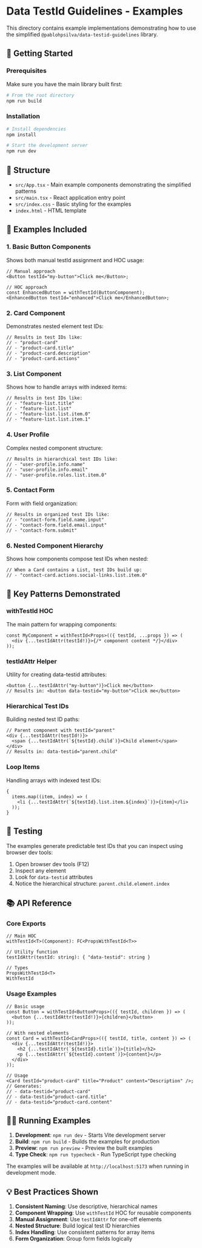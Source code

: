 # Data TestId Guidelines - Examples

This directory contains example implementations demonstrating how to use the simplified `@pablohpsilva/data-testid-guidelines` library.

## 🚀 Getting Started

### Prerequisites

Make sure you have the main library built first:

```bash
# From the root directory
npm run build
```

### Installation

```bash
# Install dependencies
npm install

# Start the development server
npm run dev
```

## 📁 Structure

- `src/App.tsx` - Main example components demonstrating the simplified patterns
- `src/main.tsx` - React application entry point
- `src/index.css` - Basic styling for the examples
- `index.html` - HTML template

## 🎯 Examples Included

### 1. Basic Button Components

Shows both manual testId assignment and HOC usage:

```tsx
// Manual approach
<Button testId="my-button">Click me</Button>;

// HOC approach
const EnhancedButton = withTestId(ButtonComponent);
<EnhancedButton testId="enhanced">Click me</EnhancedButton>;
```

### 2. Card Component

Demonstrates nested element test IDs:

```tsx
// Results in test IDs like:
// - "product-card"
// - "product-card.title"
// - "product-card.description"
// - "product-card.actions"
```

### 3. List Component

Shows how to handle arrays with indexed items:

```tsx
// Results in test IDs like:
// - "feature-list.title"
// - "feature-list.list"
// - "feature-list.list.item.0"
// - "feature-list.list.item.1"
```

### 4. User Profile

Complex nested component structure:

```tsx
// Results in hierarchical test IDs like:
// - "user-profile.info.name"
// - "user-profile.info.email"
// - "user-profile.roles.list.item.0"
```

### 5. Contact Form

Form with field organization:

```tsx
// Results in organized test IDs like:
// - "contact-form.field.name.input"
// - "contact-form.field.email.input"
// - "contact-form.submit"
```

### 6. Nested Component Hierarchy

Shows how components compose test IDs when nested:

```tsx
// When a Card contains a List, test IDs build up:
// - "contact-card.actions.social-links.list.item.0"
```

## 🔧 Key Patterns Demonstrated

### **withTestId HOC**

The main pattern for wrapping components:

```tsx
const MyComponent = withTestId<Props>(({ testId, ...props }) => (
  <div {...testIdAttr(testId!)}>{/* component content */}</div>
));
```

### **testIdAttr Helper**

Utility for creating data-testid attributes:

```tsx
<button {...testIdAttr("my-button")}>Click me</button>
// Results in: <button data-testid="my-button">Click me</button>
```

### **Hierarchical Test IDs**

Building nested test ID paths:

```tsx
// Parent component with testId="parent"
<div {...testIdAttr(testId!)}>
  <span {...testIdAttr(`${testId}.child`)}>Child element</span>
</div>
// Results in: data-testid="parent.child"
```

### **Loop Items**

Handling arrays with indexed test IDs:

```tsx
{
  items.map((item, index) => (
    <li {...testIdAttr(`${testId}.list.item.${index}`)}>{item}</li>
  ));
}
```

## 🧪 Testing

The examples generate predictable test IDs that you can inspect using browser dev tools:

1. Open browser dev tools (F12)
2. Inspect any element
3. Look for `data-testid` attributes
4. Notice the hierarchical structure: `parent.child.element.index`

## 📚 API Reference

### Core Exports

```tsx
// Main HOC
withTestId<T>(Component): FC<PropsWithTestId<T>>

// Utility function
testIdAttr(testId: string): { "data-testid": string }

// Types
PropsWithTestId<T>
WithTestId
```

### Usage Examples

```tsx
// Basic usage
const Button = withTestId<ButtonProps>(({ testId, children }) => (
  <button {...testIdAttr(testId!)}>{children}</button>
));

// With nested elements
const Card = withTestId<CardProps>(({ testId, title, content }) => (
  <div {...testIdAttr(testId!)}>
    <h2 {...testIdAttr(`${testId}.title`)}>{title}</h2>
    <p {...testIdAttr(`${testId}.content`)}>{content}</p>
  </div>
));

// Usage
<Card testId="product-card" title="Product" content="Description" />;
// Generates:
// - data-testid="product-card"
// - data-testid="product-card.title"
// - data-testid="product-card.content"
```

## 🏃‍♂️ Running Examples

1. **Development**: `npm run dev` - Starts Vite development server
2. **Build**: `npm run build` - Builds the examples for production
3. **Preview**: `npm run preview` - Preview the built examples
4. **Type Check**: `npm run typecheck` - Run TypeScript type checking

The examples will be available at `http://localhost:5173` when running in development mode.

## 💡 Best Practices Shown

1. **Consistent Naming**: Use descriptive, hierarchical names
2. **Component Wrapping**: Use `withTestId` HOC for reusable components
3. **Manual Assignment**: Use `testIdAttr` for one-off elements
4. **Nested Structure**: Build logical test ID hierarchies
5. **Index Handling**: Use consistent patterns for array items
6. **Form Organization**: Group form fields logically
